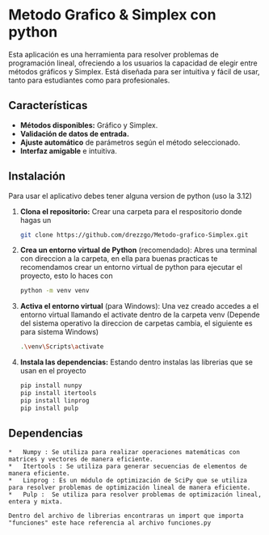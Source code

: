 # Metodo Grafico & Simplex con python

Esta aplicación es una herramienta para resolver problemas de programación lineal, ofreciendo a los usuarios la capacidad de elegir entre métodos gráficos y Simplex. Está diseñada para ser intuitiva y fácil de usar, tanto para estudiantes como para profesionales.

## Características

- **Métodos disponibles:** Gráfico y Simplex.
- **Validación de datos de entrada.**
- **Ajuste automático** de parámetros según el método seleccionado.
- **Interfaz amigable** e intuitiva.

## Instalación

Para usar el aplicativo debes tener alguna version de python (uso la 3.12)

1. **Clona el repositorio:**
    Crear una carpeta para el respositorio donde  hagas un 
    ```sh
    git clone https://github.com/drezzgo/Metodo-grafico-Simplex.git
    ```
    
2. **Crea un entorno virtual de Python** (recomendado):
    Abres una terminal con direccion a la carpeta, en ella para buenas practicas te recomendamos crear un entorno virtual de python para ejecutar el proyecto, esto lo haces con 
    ```sh
    python -m venv venv
    ```

3. **Activa el entorno virtual** (para Windows):
    Una vez creado accedes a el entorno virtual llamando el activate dentro de la carpeta venv (Depende del sistema operativo la direccion de carpetas cambia, el siguiente es para sistema Windows)
    ```sh
    .\venv\Scripts\activate
    ```

4. **Instala las dependencias:**
    Estando dentro instalas las librerias que se usan en el proyecto
    ```sh
    pip install nunpy
    pip install itertools
    pip install linprog
    pip install pulp
    ```
## Dependencias

    *   Numpy : Se utiliza para realizar operaciones matemáticas con matrices y vectores de manera eficiente.
    *   Itertools : Se utiliza para generar secuencias de elementos de manera eficiente.
    *   Linprog : Es un módulo de optimización de SciPy que se utiliza para resolver problemas de optimización lineal de manera eficiente.
    *   Pulp :  Se utiliza para resolver problemas de optimización lineal, entera y mixta.

    Dentro del archivo de librerias encontraras un import que importa "funciones" este hace referencia al archivo funciones.py
